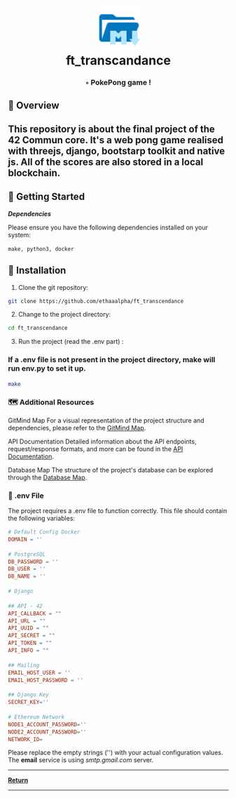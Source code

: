 <div align="center">
<h1 align="center">
<img src="https://raw.githubusercontent.com/PKief/vscode-material-icon-theme/ec559a9f6bfd399b82bb44393651661b08aaf7ba/icons/folder-markdown-open.svg" width="100" />
<br>ft_transcandance</h1>
<h3>◦ PokePong game !</h3>
</div>

## 📍 Overview
This repository is about the final project of the 42 Commun core. It's a web pong game realised with threejs, django, bootstarp toolkit and native js. All of the scores are also stored in a local blockchain.
---

## 🚀 Getting Started

***Dependencies***

Please ensure you have the following dependencies installed on your system:

`make, python3, docker`

## 🔧 Installation

1. Clone the git repository:
```sh
git clone https://github.com/ethaaalpha/ft_transcendance
```

2. Change to the project directory:
```sh
cd ft_transcendance
```

3. Run the project (read the .env part) :
### If a .env file is not present in the project directory, make will run env.py to set it up.
```sh
make
```

### 🗺️ Additional Resources
GitMind Map
For a visual representation of the project structure and dependencies, please refer to the [GitMind Map](https://gitmind.com/app/docs/mifuc2mn).

API Documentation
Detailed information about the API endpoints, request/response formats, and more can be found in the [API Documentation](https://lace-colt-015.notion.site/API-Documentation-a2487bcd1b25426f878f6313bcd9f88d?pvs=4).

Database Map
The structure of the project's database can be explored through the [Database Map](https://gh.atlasgo.cloud/explore/158d8759).

### 📄 .env File
The project requires a .env file to function correctly. This file should contain the following variables:

```Makefile
# Default Config Docker
DOMAIN = ''

# PostgreSQL
DB_PASSWORD = ''
DB_USER = ''
DB_NAME = ''

# Django

## API - 42
API_CALLBACK = ""
API_URL = ""
API_UUID = ""
API_SECRET = ""
API_TOKEN = ""
API_INFO = ""

## Mailing
EMAIL_HOST_USER = ''
EMAIL_HOST_PASSWORD = ''

## Django Key
SECRET_KEY=''

# Ethereum Network
NODE1_ACCOUNT_PASSWORD=''
NODE2_ACCOUNT_PASSWORD=''
NETWORK_ID=
```

Please replace the empty strings ('') with your actual configuration values.  
The **email** service is using *smtp.gmail.com* server.

---

[**Return**](#Top)

---